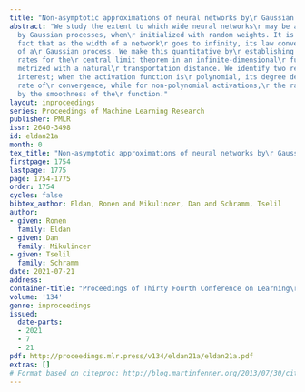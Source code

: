 ```yaml
---
title: "Non-asymptotic approximations of neural networks by\r Gaussian processes"
abstract: "We study the extent to which wide neural networks\r may be approximated
  by Gaussian processes, when\r initialized with random weights. It is a\r well-established
  fact that as the width of a network\r goes to infinity, its law converges to that
  of a\r Gaussian process. We make this quantitative by\r establishing explicit convergence
  rates for the\r central limit theorem in an infinite-dimensional\r functional space,
  metrized with a natural\r transportation distance. We identify two regimes of\r
  interest; when the activation function is\r polynomial, its degree determines the
  rate of\r convergence, while for non-polynomial activations,\r the rate is governed
  by the smoothness of the\r function."
layout: inproceedings
series: Proceedings of Machine Learning Research
publisher: PMLR
issn: 2640-3498
id: eldan21a
month: 0
tex_title: "Non-asymptotic approximations of neural networks by\r Gaussian processes"
firstpage: 1754
lastpage: 1775
page: 1754-1775
order: 1754
cycles: false
bibtex_author: Eldan, Ronen and Mikulincer, Dan and Schramm, Tselil
author:
- given: Ronen
  family: Eldan
- given: Dan
  family: Mikulincer
- given: Tselil
  family: Schramm
date: 2021-07-21
address:
container-title: "Proceedings of Thirty Fourth Conference on Learning\r Theory"
volume: '134'
genre: inproceedings
issued:
  date-parts:
  - 2021
  - 7
  - 21
pdf: http://proceedings.mlr.press/v134/eldan21a/eldan21a.pdf
extras: []
# Format based on citeproc: http://blog.martinfenner.org/2013/07/30/citeproc-yaml-for-bibliographies/
---
```

